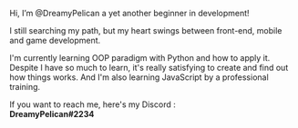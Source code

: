 Hi, I’m @DreamyPelican a yet another beginner in development!

I still searching my path, but my heart swings between front-end, mobile and game development.

I'm currently learning OOP paradigm with Python and how to apply it. Despite I have so much
to learn, it's really satisfying to create and find out how things works.
And I'm also learning JavaScript by a professional training.

If you want to reach me, here's my Discord : <br>
<strong>DreamyPelican#2234</strong>




<!---
DreamyPelican/DreamyPelican is a ✨ special ✨ repository because its `README.md` (this file) appears on your GitHub profile.
You can click the Preview link to take a look at your changes.
--->
